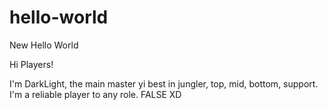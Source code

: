 # hello-world
New Hello World

Hi Players!

I'm DarkLight, the main master yi best in jungler, top, mid, bottom, support. I'm a reliable player to any role.
FALSE XD
